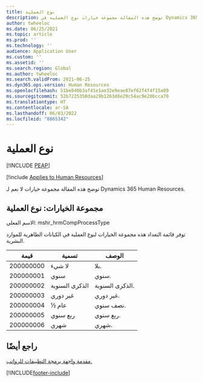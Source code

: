 ```yaml
---
title: نوع العملية
description: توضح هذه المقالة مجموعة خيارات نوع العملية في Dynamics 365 Human Resources.
author: twheeloc
ms.date: 06/25/2021
ms.topic: article
ms.prod: ''
ms.technology: ''
audience: Application User
ms.custom: ''
ms.assetid: ''
ms.search.region: Global
ms.author: twheeloc
ms.search.validFrom: 2021-06-25
ms.dyn365.ops.version: Human Resources
ms.openlocfilehash: 51be840b3af41e1ae32e9eae87ef62f4f4f15a09
ms.sourcegitcommit: 52b7225350daa29b1263d8e29c54ac9e20bcca70
ms.translationtype: HT
ms.contentlocale: ar-SA
ms.lasthandoff: 06/03/2022
ms.locfileid: "8865342"
---
```

# <a name="process-type"></a>نوع العملية


[!INCLUDE [PEAP](../includes/peap-1.md)]

[!include [Applies to Human Resources](../includes/applies-to-hr.md)]

توضح هذه المقالة مجموعة خيارات لا نعم لـ Dynamics 365 Human Resources.

## <a name="option-set-process-type"></a>مجموعة الخيارات: نوع العملية

الاسم الفعلي: mshr_hrmCompProcessType

توفر قائمة التعداد هذه مجموعة الخيارات لنوع العملية في الكيانات الظاهرية للموارد البشرية.

| قيمة | تسمية | الوصف |
| --- | --- | --- |
| 200000000 | ‏‫لا شيء‬ | بلا. |
| 200000001 | سنوي | سنوي. |
| 200000002 | الذكرى السنوية | الذكرى السنوية. |
| 200000003 | غير دوري | غير دوري. |
| 200000004 | ½ عام | نصف سنوي. |
| 200000005 | ربع سنوي | ربع سنوي. |
| 200000006 | شهري | شهري. |

## <a name="see-also"></a>راجع أيضًا

[مقدمة واجهة برمجة التطبيقات للرواتب.](hr-admin-integration-payroll-api-introduction.md)<br>


[!INCLUDE[footer-include](../includes/footer-banner.md)]
